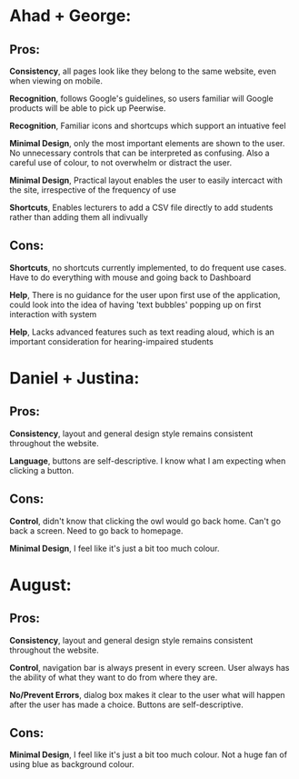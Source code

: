 # Ahad + George:

## Pros:

**Consistency**, all pages look like they belong to the same website, even when viewing on mobile.

**Recognition**, follows Google's guidelines, so users familiar will Google products will be able to pick up Peerwise.

**Recognition**, Familiar icons and shortcups which support an intuative feel

**Minimal Design**, only the most important elements are shown to the user. No unnecessary controls that can be interpreted as confusing. Also a careful use of colour, to not overwhelm or distract the user.

**Minimal Design**, Practical layout enables the user to easily intercact with the site, irrespective of the frequency of use  

**Shortcuts**, Enables lecturers to add a CSV file directly to add students rather than adding them all indivually

## Cons:

**Shortcuts**, no shortcuts currently implemented, to do frequent use cases. Have to do everything with mouse and going back to Dashboard

**Help**, There is no guidance for the user upon first use of the application, could look into the idea of having 'text bubbles' popping up on first interaction with system

**Help**, Lacks advanced features such as text reading aloud, which is an important consideration for hearing-impaired students


# Daniel + Justina:

## Pros:

**Consistency**, layout and general design style remains consistent throughout the website.

**Language**, buttons are self-descriptive. I know what I am expecting when clicking a button.


## Cons:
**Control**, didn't know that clicking the owl would go back home. Can't go back a screen. Need to go back to homepage.

**Minimal Design**, I feel like it's just a bit too much colour.

# August:

## Pros:

**Consistency**, layout and general design style remains consistent throughout the website.

**Control**, navigation bar is always present in every screen. User always has the ability of what they want to do from where they are.

**No/Prevent Errors**, dialog box makes it clear to the user what will happen after the user has made a choice. Buttons are self-descriptive.

## Cons:

**Minimal Design**, I feel like it's just a bit too much colour. Not a huge fan of using blue as background colour.

